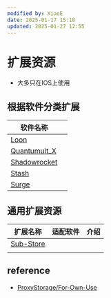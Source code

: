 ```yaml
---
modified by: XiaoE
date: 2025-01-17 15:18
updated: 2025-01-27 12:55
---
```

# 扩展资源
- 大多只在IOS上使用

## 根据软件分类扩展

| 软件名称         |     |
| ------------ | --- |
| [Loon](https://github.com/LaolunsiG/PCR/tree/main/Extensions/Loon)         |     |
| [Quantumult_X](https://github.com/LaolunsiG/PCR/tree/main/Extensions/Quantumult_X)|  |
| [Shadowrocket](https://github.com/LaolunsiG/PCR/tree/main/Extensions/Shadowrocket) |     |
| [Stash](https://github.com/LaolunsiG/PCR/tree/main/Extensions/Stash)        |     |
| [Surge](https://github.com/LaolunsiG/PCR/tree/main/Extensions/Surge)        |     |

## 通用扩展资源

| 扩展名称                                                      | 适配软件 | 介绍  |
| ---------------------------------------------------------- | ---- | --- |
| [Sub-Store](https://github.com/sub-store-org/Sub-Store)    |      |     |
|  |      |     |

## reference
- [ProxyStorage/For-Own-Use](https://github.com/ProxyStorage/For-Own-Use)
 
